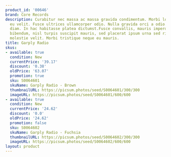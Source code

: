 ```yaml
---
product_id: '00646'
brand: Core Records
description: Curabitur nec massa ac massa gravida condimentum. Morbi lobortis quam
  eu velit. Fusce ultrices ullamcorper odio. Nulla gravida orci a odio. Nullam non
  diam. In hac habitasse platea dictumst.Fusce convallis, mauris imperdiet gravida
  bibendum, nisl turpis suscipit mauris, sed placerat ipsum urna sed risus. Nunc eleifend
  molestie velit. Morbi tristique neque eu mauris.
title: Garply Radio
skus:
- available: true
  condition: New
  currentPrice: '39.17'
  discount: '0.38'
  oldPrice: '63.07'
  promotion: true
  sku: S0064601
  skuName: Garply Radio - Brown
  thumbnailURL: https://picsum.photos/seed/S0064601/300/300
  imageURL: https://picsum.photos/seed/S0064601/600/600
- available: true
  condition: New
  currentPrice: '24.62'
  discount: '0.0'
  oldPrice: '24.62'
  promotion: false
  sku: S0064602
  skuName: Garply Radio - Fuchsia
  thumbnailURL: https://picsum.photos/seed/S0064602/300/300
  imageURL: https://picsum.photos/seed/S0064602/600/600
layout: product
---
```

